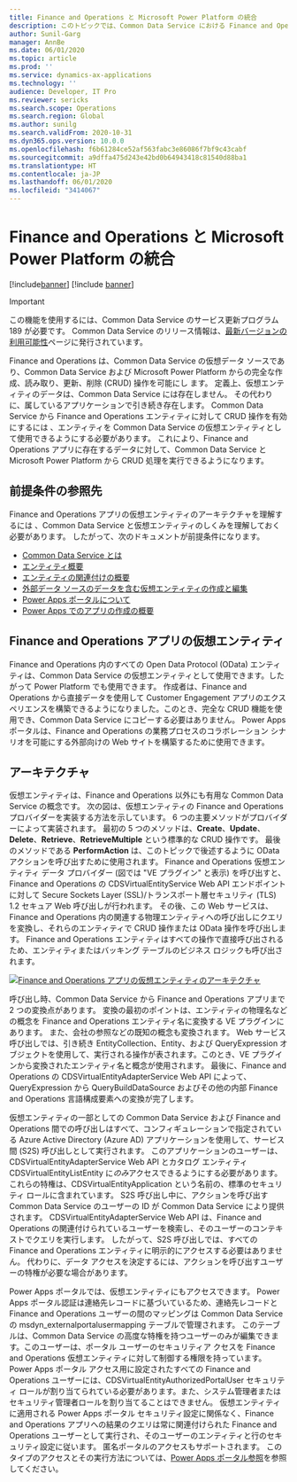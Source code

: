 ```yaml
---
title: Finance and Operations と Microsoft Power Platform の統合
description: このトピックでは、Common Data Service における Finance and Operations の仮想エンティティについて説明します。
author: Sunil-Garg
manager: AnnBe
ms.date: 06/01/2020
ms.topic: article
ms.prod: ''
ms.service: dynamics-ax-applications
ms.technology: ''
audience: Developer, IT Pro
ms.reviewer: sericks
ms.search.scope: Operations
ms.search.region: Global
ms.author: sunilg
ms.search.validFrom: 2020-10-31
ms.dyn365.ops.version: 10.0.0
ms.openlocfilehash: f6b61284ce52af563fabc3e86086f7bf9c43cabf
ms.sourcegitcommit: a9dffa475d243e42bd0b64943418c81540d88ba1
ms.translationtype: HT
ms.contentlocale: ja-JP
ms.lasthandoff: 06/01/2020
ms.locfileid: "3414067"
---
```

# <a name="microsoft-power-platform-integration-with-finance-and-operations"></a>Finance and Operations と Microsoft Power Platform の統合

[!include[banner](../includes/banner.md)]
[!include [banner](../includes/preview-banner.md)]

> [!IMPORTANT]
> この機能を使用するには、Common Data Service のサービス更新プログラム 189 が必要です。 Common Data Service のリリース情報は、[最新バージョンの利用可能性](https://docs.microsoft.com/business-applications-release-notes/dynamics/released-versions/dynamics-365ce#all-version-availability)ページに発行されています。

Finance and Operations は、Common Data Service の仮想データ ソースであり、Common Data Service および Microsoft Power Platform からの完全な作成、読み取り、更新、削除 (CRUD) 操作を可能にし ます。 定義上、仮想エンティティのデータは、Common Data Service には存在しません。 その代わりに、属しているアプリケーションで引き続き存在します。 Common Data Service から Finance and Operations エンティティに対して CRUD 操作を有効にするには 、エンティティを Common Data Service の仮想エンティティとして使用できるようにする必要があります。 これにより、Finance and Operations アプリに存在するデータに対して、Common Data Service と Microsoft Power Platform から CRUD 処理を実行できるようになります。

## <a name="prerequisite-reading"></a>前提条件の参照先

Finance and Operations アプリの仮想エンティティのアーキテクチャを理解するには 、Common Data Service と仮想エンティティのしくみを理解しておく必要があります。 したがって、次のドキュメントが前提条件になります。

- [Common Data Service とは](https://docs.microsoft.com/powerapps/maker/common-data-service/data-platform-intro)
- [エンティティ概要](https://docs.microsoft.com/powerapps/maker/common-data-service/entity-overview)
- [エンティティの関連付けの概要](https://docs.microsoft.com/powerapps/maker/common-data-service/relationships-overview)
- [外部データ ソースのデータを含む仮想エンティティの作成と編集](https://docs.microsoft.com/powerapps/maker/common-data-service/create-edit-virtual-entities)
- [Power Apps ポータルについて](https://docs.microsoft.com/powerapps/maker/portals/overview)
- [Power Apps でのアプリの作成の概要](https://docs.microsoft.com/powerapps/maker/)

## <a name="virtual-entities-for-finance-and-operations-apps"></a>Finance and Operations アプリの仮想エンティティ

Finance and Operations 内のすべての Open Data Protocol (OData) エンティティは、Common Data Service の仮想エンティティとして使用できます。したがって Power Platform でも使用できます。 作成者は、Finance and Operations から直接データを使用して Customer Engagement アプリのエクスペリエンスを構築できるようになりました。このとき、完全な CRUD 機能を使用でき、Common Data Service にコピーする必要はありません。 Power Apps ポータルは、Finance and Operations の業務プロセスのコラボレーション シナリオを可能にする外部向けの Web サイトを構築するために使用できます。

## <a name="architecture"></a>アーキテクチャ

仮想エンティティは、Finance and Operations 以外にも有用な Common Data Service の概念です。 次の図は、仮想エンティティの Finance and Operations プロバイダーを実装する方法を示しています。 6 つの主要メソッドがプロバイダーによって実装されます。 最初の 5 つのメソッドは、**Create**、**Update**、**Delete**、**Retrieve**、**RetrieveMultiple** という標準的な CRUD 操作です。 最後のメソッドである **PerformAction** は、このトピックで後述するように OData アクションを呼び出すために使用されます。 Finance and Operations 仮想エンティティ データ プロバイダー (図では "VE プラグイン" と表示) を呼び出すと、Finance and Operations の CDSVirtualEntityService Web API エンドポイントに対して Secure Sockets Layer (SSL)/トランスポート層セキュリティ (TLS) 1.2 セキュア Web 呼び出しが行われます。 その後、この Web サービスは、Finance and Operations 内の関連する物理エンティティへの呼び出しにクエリを変換し、それらのエンティティで CRUD 操作または OData 操作を呼び出します。 Finance and Operations エンティティはすべての操作で直接呼び出されるため、エンティティまたはバッキング テーブルのビジネス ロジックも呼び出されます。

[![Finance and Operations アプリの仮想エンティティのアーキテクチャ](../media/fovearchitecture.png)](../media/fovearchitecture.png)

呼び出し時、Common Data Service から Finance and Operations アプリまで 2 つの変換点があります。 変換の最初のポイントは、エンティティの物理名などの概念を Finance and Operations エンティティ名に変換する VE プラグインにあります。 また、会社の参照などの既知の概念も変換されます。 Web サービス呼び出しでは、引き続き EntityCollection、Entity、および QueryExpression オブジェクトを使用して、実行される操作が表されます。このとき、VE プラグインから変換されたエンティティ名と概念が使用されます。 最後に、Finance and Operations の CDSVirtualEntityAdapterService Web API によって、QueryExpression から QueryBuildDataSource およびその他の内部 Finance and Operations 言語構成要素への変換が完了します。

仮想エンティティの一部としての Common Data Service および Finance and Operations 間での呼び出しはすべて、コンフィギュレーションで指定されている Azure Active Directory (Azure AD) アプリケーションを使用して、サービス間 (S2S) 呼び出しとして実行されます。 このアプリケーションのユーザーは、CDSVirtualEntityAdapterService Web API とカタログ エンティティ CDSVirtualEntityListEntity に*のみ*アクセスできるようにする必要があります。 これらの特権は、CDSVirtualEntityApplication という名前の、標準のセキュリティ ロールに含まれています。 S2S 呼び出し中に、アクションを呼び出す Common Data Service のユーザーの ID が Common Data Service により提供されます。 CDSVirtualEntityAdapterService Web API は、Finance and Operations の関連付けられているユーザーを検索し、そのユーザーのコンテキストでクエリを実行します。 したがって、S2S 呼び出しでは、すべての Finance and Operations エンティティに明示的にアクセスする必要はありません。 代わりに、データ アクセスを決定するには、アクションを呼び出すユーザーの特権が必要な場合があります。

Power Apps ポータルでは、仮想エンティティにもアクセスできます。 Power Apps ポータル認証は連絡先レコードに基づいているため、連絡先レコードと Finance and Operations ユーザーの間のマッピングは Common Data Service の msdyn\_externalportalusermapping テーブルで管理されます。 このテーブルは、Common Data Service の高度な特権を持つユーザーのみが編集できます。このユーザーは、ポータル ユーザーのセキュリティア クセスを Finance and Operations 仮想エンティティに対して制御する権限を持っています。 Power Apps ポータル アクセス用に設定されたすべての Finance and Operations ユーザーには、CDSVirtualEntityAuthorizedPortalUser セキュリティ ロールが割り当てられている必要があります。また、システム管理者またはセキュリティ管理者ロールを割り当てることはできません。 仮想エンティティに適用される Power Apps ポータル セキュリティ設定に関係なく、Finance and Operations アプリへの結果のクエリは常に関連付けられた Finance and Operations ユーザーとして実行され、そのユーザーのエンティティと行のセキュリティ設定に従います。 匿名ポータルのアクセスもサポートされます。 このタイプのアクセスとその実行方法については、[Power Apps ポータル参照](power-portal-reference.md)を参照してください。
